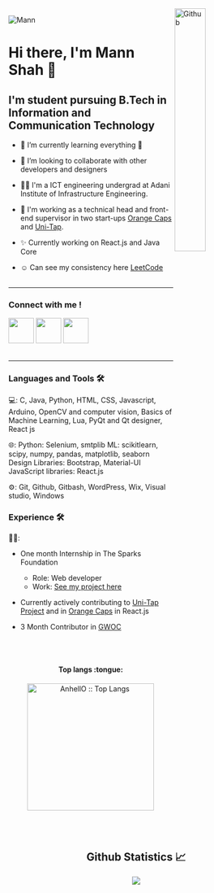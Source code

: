<img width="35%" align="right" alt="Github" src="https://user-images.githubusercontent.com/48678280/88862734-4903af80-d201-11ea-968b-9c939d88a37c.gif" />
<p align="left"> <img   src="https://komarev.com/ghpvc/?username=Mann-tech13" alt="Mann" /> </p>

# Hi there, I'm Mann Shah 👋 <br>

## I'm student pursuing B.Tech in Information and Communication Technology <br>

- 🌱 I’m currently learning everything 🤣
- 👯 I’m looking to collaborate with other developers and designers
- 👩‍🎓 I'm a ICT engineering undergrad at Adani Institute of Infrastructure Engineering.
- 💼 I'm working as a technical head and front-end supervisor in two start-ups [Orange Caps](https://github.com/BHAVYA0034/Orangecaps) and [Uni-Tap](https://github.com/UniTap).
- ✨ Currently working on React.js and Java Core

- ☺ Can see my consistency here [LeetCode](https://leetcode.com/mannshah_13/)
<br><br>
<hr>

<!-- 
###Connnect with me 📝

[<img align="left"  width="10px" src="https://cdn.dribbble.com/users/164889/screenshots/1275948/reflecting-chrome.gif" />](https://mannshah.netlify.app/)
[<img align="left"  width="5px" src="https://i.pinimg.com/originals/de/b4/6f/deb46f02a59e3b3a2aa58fac16290d63.gif" />](https://www.linkedin.com/in/mann-shah-25a215191)
[<img align="left" width="10px" src="https://cdn.dribbble.com/users/4874/screenshots/3074660/gmaildribbble.gif" />](mailto:mannjshah01@gmail.com)
[<img align="left"  width="10px" src="https://thumbs.gfycat.com/OrnateOrneryFoal-max-1mb.gif" />](https://www.instagram.com/__mann_13_/)

<br><br>
<hr> -->

### Connect with me !


<!-- <a href="https://twitter.com/1225khushali" target="_blank" rel="noopener noreferrer"><img src="https://img.icons8.com/fluent/2x/twitter.png" width="50" /></a> -->
<a href="https://www.instagram.com/__mann_13_/" target="_blank" rel="noopener noreferrer"><img src="https://img.icons8.com/fluent/2x/instagram-new.png" width="50" /></a>
<a href="https://www.linkedin.com/in/mann-shah-25a215191" target="_blank" rel="noopener noreferrer"><img src="https://img.icons8.com/fluent/2x/linkedin.png" width="50" /></a>
<a href="mailto:mannshah.ict19@gmail.com" target="_blank" rel="noopener noreferrer"><img src="https://img.icons8.com/fluent/2x/gmail.png" width="50" /></a>
<br><br>
<hr/>


### Languages and Tools 🛠

💻:
C, Java, Python, HTML, CSS, Javascript, Arduino, OpenCV and computer vision, Basics of Machine Learning, Lua, PyQt and Qt designer, React js

🌐:
Python: Selenium, smtplib
ML: scikitlearn, scipy, numpy, pandas, matplotlib, seaborn
Design Libraries: Bootstrap, Material-UI
JavaScript libraries: React.js

⚙️:
Git, Github, Gitbash, WordPress, Wix, Visual studio, Windows

### Experience 🛠

👨‍💻:
- One month Internship in The Sparks Foundation 
  - Role: Web developer 
  - Work: [See my project here](https://github.com/Mann-tech13/Banking_System)
  
- Currently actively contributing to [Uni-Tap Project](https://github.com/imdiode/Uni-tap) and in [Orange Caps](https://github.com/BHAVYA0034/Orangecaps) in React.js
- 3 Month Contributor in [GWOC](https://github.com/girlscript)

  
<br><br>
<h4 align="center">Top langs :tongue:</h4>
<p align="center"><img src="https://github-readme-stats.vercel.app/api/top-langs/?username=Mann-tech13&langs_count=10&theme=tokyonight&layout=compact" alt="AnhellO :: Top Langs" height="250" /></p>

<br><br>
<h2 align="center"> Github Statistics 📈 </h2>
  
<div align="center"> 
  <a href=""><img align="center" src="https://github-readme-stats-sigma-five.vercel.app/api?username=Mann-tech13&show_icons=true&include_all_commits=true&count_private=true&theme=midnight-purple&line_height=40" /></a></div>

<!--
**Mann-tech13/Mann-tech13** is a ✨ _special_ ✨ repository because its `README.md` (this file) appears on your GitHub profile.![Windows](http://img.shields.io/badge/-Windows-0078D6?style=flat-square&logo=windows&logoColor=ffffff)"

Here are some ideas to get you started:

- 🔭 I’m currently working on ...
- 🌱 I’m currently learning ...
- 👯 I’m looking to collaborate on ...
- 🤔 I’m looking for help with ...
- 💬 Ask me about ...
- 📫 How to reach me: ...
- 😄 Pronouns: ...
- ⚡ Fun fact: ...
-->
